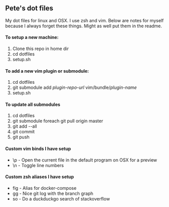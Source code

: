 ## Pete's dot files

My dot files for linux and OSX. I use zsh and vim. Below are notes for myself
because I always forget these things. Might as well put them in the readme.

#### To setup a new machine:
1. Clone this repo in home dir
2. cd dotfiles
3. setup.sh

#### To add a new vim plugin or submodule:
1. cd dotfiles
2. git submodule add *plugin-repo-url* vim/bundle/*plugin-name*
3. setup.sh

#### To update all submodules
1. cd dotfiles
2. git submodule foreach git pull origin master
3. git add --all
4. git commit
5. git push

#### Custom vim binds I have setup
* \\p - Open the current file in the default program on OSX for a preview
* \\n - Toggle line numbers

#### Custom zsh aliases I have setup
* fig - Alias for docker-compose
* gg - Nice git log with the branch graph
* so - Do a duckduckgo search of stackoverflow
